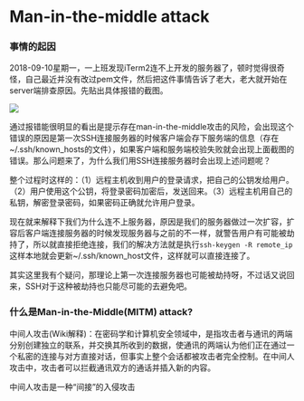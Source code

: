 # Man-in-the-middle attack

### 事情的起因

2018-09-10星期一，一上班发现iTerm2连不上开发的服务器了，顿时觉得很奇怪，自己最近并没有改过pem文件，然后把这件事情告诉了老大，老大就开始在server端排查原因。先贴出具体报错的截图。

![](https://blog-private.oss-cn-shanghai.aliyuncs.com/20200104172240.png)

通过报错能很明显的看出是提示存在man-in-the-middle攻击的风险，会出现这个错误的原因是第一次SSH连接服务器的时候客户端会存下服务端的信息（存在~/.ssh/known_hosts的文件），如果客户端和服务端校验失败就会出现上面截图的错误。那么问题来了，为什么我们用SSH连接服务器时会出现上述问题呢？

整个过程时这样的：（1）远程主机收到用户的登录请求，把自己的公钥发给用户。（2）用户使用这个公钥，将登录密码加密后，发送回来。（3）远程主机用自己的私钥，解密登录密码，如果密码正确就允许用户登录。

现在就来解释下我们为什么连不上服务器，原因是我们的服务器做过一次扩容，扩容后客户端连接服务器的时候发现服务器与之前的不一样，就警告用户有可能被劫持了，所以就直接拒绝连接，我们的解决方法就是执行`ssh-keygen -R remote_ip`这样本地就会更新~/.ssh/known_host文件，这样就可以直接连接了。

其实这里我有个疑问，那理论上第一次连接服务器也可能被劫持呀，不过话又说回来，SSH对于这种被劫持也只能尽可能的去避免吧。

### 什么是Man-in-the-Middle(MITM) attack?

中间人攻击(Wiki解释)：在密码学和计算机安全领域中，是指攻击者与通讯的两端分别创建独立的联系，并交换其所收到的数据，使通讯的两端认为他们正在通过一个私密的连接与对方直接对话，但事实上整个会话都被攻击者完全控制。在中间人攻击中，攻击者可以拦截通讯双方的通话并插入新的内容。

中间人攻击是一种“间接”的入侵攻击



